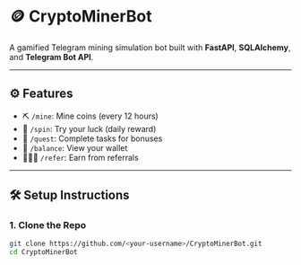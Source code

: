 # 🪙 CryptoMinerBot

A gamified Telegram mining simulation bot built with **FastAPI**, **SQLAlchemy**, and **Telegram Bot API**.

---

## ⚙️ Features
- ⛏️ `/mine`: Mine coins (every 12 hours)
- 🎰 `/spin`: Try your luck (daily reward)
- 🎯 `/quest`: Complete tasks for bonuses
- 💼 `/balance`: View your wallet
- 🧑‍🤝‍🧑 `/refer`: Earn from referrals

---

## 🛠️ Setup Instructions

### 1. Clone the Repo
```bash
git clone https://github.com/<your-username>/CryptoMinerBot.git
cd CryptoMinerBot
